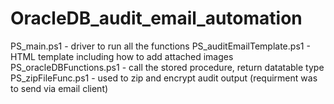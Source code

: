 # OracleDB_audit_email_automation

PS_main.ps1 - driver to run all the functions
PS_auditEmailTemplate.ps1 - HTML template including how to add attached images
PS_oracleDBFunctions.ps1 - call the stored procedure, return datatable type
PS_zipFileFunc.ps1 - used to zip and encrypt audit output (requirment was to send via email client)
